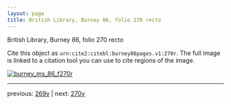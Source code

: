 ```yaml
---
layout: page
title: British Library, Burney 86, folio 270 recto
---
```


British Library, Burney 86, folio 270 recto

Cite this object as `urn:cite2:citebl:burney86pages.v1:270r`.  The full image is linked to a citation tool you can use to cite regions of the image.

[![burney_ms_86_f270r](http://www.homermultitext.org/iipsrv?IIIF=/project/homer/pyramidal/deepzoom/citebl/burney86imgs/v1/burney_ms_86_f270r.tif/full/800,/0/default.jpg)](http://www.homermultitext.org/ict2/?urn=urn:cite2:citebl:burney86imgs.v1:burney_ms_86_f270r) 

---

previous:  [269v](../269v/) | next: [270v](../270v/)